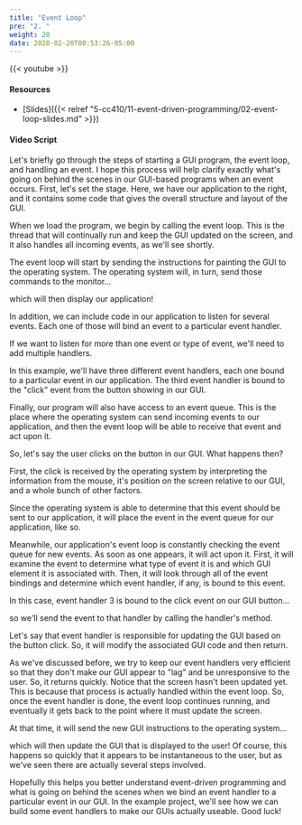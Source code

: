 ```yaml
---
title: "Event Loop"
pre: "2. "
weight: 20
date: 2020-02-20T00:53:26-05:00
---
```


{{< youtube  >}}

#### Resources

* [Slides]({{< relref "5-cc410/11-event-driven-programming/02-event-loop-slides.md" >}})

#### Video Script

Let's briefly go through the steps of starting a GUI program, the event loop, and handling an event. I hope this process will help clarify exactly what's going on behind the scenes in our GUI-based programs when an event occurs. First, let's set the stage. Here, we have our application to the right, and it contains some code that gives the overall structure and layout of the GUI.

When we load the program, we begin by calling the event loop. This is the thread that will continually run and keep the GUI updated on the screen, and it also handles all incoming events, as we'll see shortly.

The event loop will start by sending the instructions for painting the GUI to the operating system. The operating system will, in turn, send those commands to the monitor...

which will then display our application!

In addition, we can include code in our application to listen for several events. Each one of those will bind an event to a particular event handler. 

If we want to listen for more than one event or type of event, we'll need to add multiple handlers. 

In this example, we'll have three different event handlers, each one bound to a particular event in our application. The third event handler is bound to the "click" event from the button showing in our GUI.

Finally, our program will also have access to an event queue. This is the place where the operating system can send incoming events to our application, and then the event loop will be able to receive that event and act upon it.

So, let's say the user clicks on the button in our GUI. What happens then?

First, the click is received by the operating system by interpreting the information from the mouse, it's position on the screen relative to our GUI, and a whole bunch of other factors. 

Since the operating system is able to determine that this event should be sent to our application, it will place the event in the event queue for our application, like so.

Meanwhile, our application's event loop is constantly checking the event queue for new events. As soon as one appears, it will act upon it. First, it will examine the event to determine what type of event it is and which GUI element it is associated with. Then, it will look through all of the event bindings and determine which event handler, if any, is bound to this event. 

In this case, event handler 3 is bound to the click event on our GUI button...

so we'll send the event to that handler by calling the handler's method. 

Let's say that event handler is responsible for updating the GUI based on the button click. So, it will modify the associated GUI code and then return. 

As we've discussed before, we try to keep our event handlers very efficient so that they don't make our GUI appear to "lag" and be unresponsive to the user. So, it returns quickly. Notice that the screen hasn't been updated yet. This is because that process is actually handled within the event loop. So, once the event handler is done, the event loop continues running, and eventually it gets back to the point where it must update the screen.

At that time, it will send the new GUI instructions to the operating system...

which will then update the GUI that is displayed to the user! Of course, this happens so quickly that it appears to be instantaneous to the user, but as we've seen there are actually several steps involved. 

Hopefully this helps you better understand event-driven programming and what is going on behind the scenes when we bind an event handler to a particular event in our GUI. In the example project, we'll see how we can build some event handlers to make our GUIs actually useable. Good luck!

